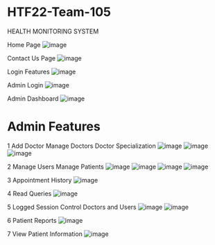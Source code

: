 # HTF22-Team-105

HEALTH MONITORING SYSTEM 


Home Page
![image](https://user-images.githubusercontent.com/84970944/198868286-9db5318f-58b0-4e7b-8c11-8bff8847b4a5.png)

Contact Us Page
![image](https://user-images.githubusercontent.com/84970944/198868331-09e7eecd-64b4-4cde-8d24-a93eeaeb8227.png)

Login Features
![image](https://user-images.githubusercontent.com/84970944/198868346-bfb03e60-6367-407c-b966-a925bfcb8825.png)

Admin Login
![image](https://user-images.githubusercontent.com/84970944/198868364-dbab43fe-8a22-44e5-8637-b12eadd87149.png)

Admin Dashboard
![image](https://user-images.githubusercontent.com/84970944/198868396-3c46f4c3-17e9-4afd-9005-8afa511bd02a.png)

<h1>Admin Features</h1>

1 Add Doctor Manage Doctors Doctor Specialization 
![image](https://user-images.githubusercontent.com/84970944/198868427-9c2a328c-7485-4ff5-a90f-f27aa4a7b514.png)
![image](https://user-images.githubusercontent.com/84970944/198868541-cf4e062c-7514-4621-8a72-da12507f00f0.png)
![image](https://user-images.githubusercontent.com/84970944/198868555-c12c3ff4-2b1e-4c55-ba50-d4428063c25d.png)



2 Manage Users Manage Patients
![image](https://user-images.githubusercontent.com/84970944/198868479-fcca08fb-0a1a-4cdb-9fc8-c3b6d3e7f466.png)
![image](https://user-images.githubusercontent.com/84970944/198868502-d1b38113-dff1-43ff-94f5-f0c423e19ad8.png)
![image](https://user-images.githubusercontent.com/84970944/198868574-73adc297-29f9-426c-9ef8-fc730a556f03.png)
![image](https://user-images.githubusercontent.com/84970944/198868583-c90eacdc-c913-4e93-9bfd-64338e143daf.png)

3 Appointment History
![image](https://user-images.githubusercontent.com/84970944/198868620-189ade58-c5f2-40be-9fa2-6f8a61ba2317.png)

4 Read Queries
![image](https://user-images.githubusercontent.com/84970944/198868639-0f7aaa9c-411c-4103-9d68-dff20d3d7183.png)

5 Logged Session Control Doctors and Users
![image](https://user-images.githubusercontent.com/84970944/198868661-5e8f9ace-6773-4129-882b-2e8c56b98c17.png)
![image](https://user-images.githubusercontent.com/84970944/198868675-08c65c92-971f-4b60-bd40-dce1ebf1d6aa.png)

6 Patient Reports
![image](https://user-images.githubusercontent.com/84970944/198868698-dec0c660-9a9e-4c64-bfcc-6c6e5425dc13.png)

7 View Patient Information
![image](https://user-images.githubusercontent.com/84970944/198868715-91019867-285e-4cda-b0f1-37f16a688f66.png)


